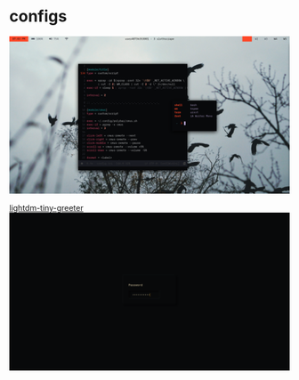 # configs

![desktop](pictures/orange-accent.png)

[lightdm-tiny-greeter](https://github.com/off-world/lightdm-tiny-greeter)
![lockscreen](pictures/darkrice3.png)
